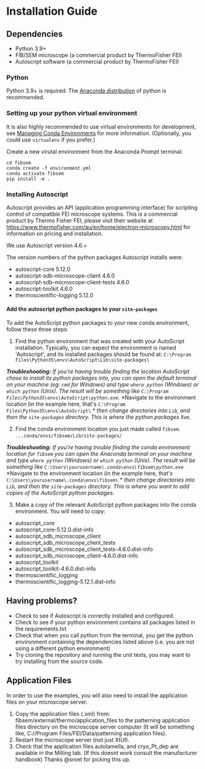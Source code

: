 # Installation Guide

## Dependencies
* Python 3.9+
* FIB/SEM microscope (a commercial product by ThermoFisher FEI)
* Autoscript software (a commercial product by ThermoFisher FEI)

### Python
Python 3.9+ is required.
The [Anaconda distribution](https://www.anaconda.com/distribution/)
of python is recommended.

### Setting up your python virtual environment
It is also highly recommended to use virtual environments for development,
see [Managing Conda Environments](https://docs.conda.io/projects/conda/en/latest/user-guide/tasks/manage-environments.html)
for more information.
(Optionally, you could use `virtualenv` if you prefer.)

Create a new virutal environment from the Anaconda Prompt terminal:
```
cd fibsem
conda create -f environment.yml
conda activate fibsem
pip install -e .
```

### Installing Autoscript
Autoscript provides an API (application programming interface) for scripting
control of compatible FEI microscope systems.
This is a commercial product by Thermo Fisher FEI, please visit their website
at https://www.thermofisher.com/au/en/home/electron-microscopy.html for information on pricing and installation.

We use Autoscript version 4.6.+

The version numbers of the python packages Autoscript installs were:
* autoscript-core 5.12.0
* autoscript-sdb-microscope-client 4.6.0
* autoscript-sdb-microscope-client-tests 4.6.0
* autoscript-toolkit 4.6.0
* thermoscientific-logging 5.12.0

#### Add the autoscript python packages to your `site-packages`

To add the AutoScript python packages to your new conda environment, follow these three steps:

1. Find the python environment that was created with your AutoScript installation.
Typically, you can expect the environment is named 'Autoscript', and its installed packages should be found at:
`C:\Program Files\Python35\envs\AutoScript\Lib\site-packages\`

***Troubleshooting:** If you're having trouble finding the location AutoScript chose to install its python packages into,*
*you can open the *default terminal* on your machine (eg: `cmd` for Windows) and type `where python` (Windows) or `which python` (Unix).*
*The result will be something like `C:\Program Files\Python35\envs\AutoScript\python.exe`.*
*Navigate to the environment location (in the example here, that's `C:\Program Files\Python35\envs\AutoScript\` *
*then change directories into `Lib`, and then the `site-packages` directory. This is where the python packages live.*

2. Find the conda environment location you just made called `fibsem`.
`...conda/envs/fibsem/Lib/site-packages/`

***Troubleshooting:** If you're having trouble finding the conda environment location for `fibsem`*
*you can open the *Anaconda terminal* on your machine and type `where python` (Windows) or `which python` (Unix).*
*The result will be something like `C:\Users\yourusername\.conda\envs\fibsem\python.exe`*
*Navigate to the environment location (in the example here, that's `C:\Users\yourusername\.conda\envs\fibsem\` *
*then change directories into `Lib`, and then the `site-packages` directory.*
*This is where you want to add copies of the AutoScript python packages.*

3. Make a copy of the relevant AutoScript python packages into the conda environment.
You will need to copy:

* autoscript_core
* autoscript_core-5.12.0.dist-info
* autoscript_sdb_microscope_client
* autoscript_sdb_microscope_client_tests
* autoscript_sdb_microscope_client_tests-4.6.0.dist-info
* autoscript_sdb_microscope_client-4.6.0.dist-info
* autoscript_toolkit
* autoscript_toolkit-4.6.0.dist-info
* thermoscientific_logging
* thermoscientific_logging-5.12.1.dist-info


## Having problems?
* Check to see if Autoscript is correctly installed and configured.
* Check to see if your python environment contains all packages listed in
the requirements.txt
* Check that when you call python from the terminal, you get the python
environment containing the dependencies listed above
(i.e. you are not using a different python environment)
* Try cloning the repository and running the unit tests,
you may want to try installing from the source code.

## Application Files
In order to use the examples, you will also need to install the application files on your microscope server. 

1. Copy the application files (.xml) from: fibsem/external/thermo/application_files to the patterning application files directory on the microscope server computer (It will be something like, C://Program Files/FEI/Data/patterning application files).
2. Restart the microscope server (not just XtUI).
3. Check that the application files autolamella, and cryo_Pt_dep are available in the Milling tab. (If this doesnt work consult the manufacturer handbook)
Thanks @sroet for picking this up.
